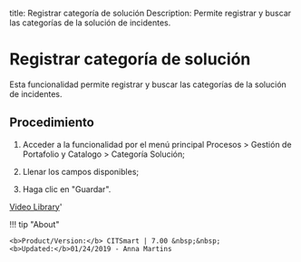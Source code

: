 title: Registrar categoría de solución
Description: Permite registrar y buscar las categorías de la solución de incidentes.
# Registrar categoría de solución

Esta funcionalidad permite registrar y buscar las categorías de la solución de
incidentes.

Procedimiento
------

1.  Acceder a la funcionalidad por el menú principal Procesos \> Gestión de
    Portafolio y Catalogo \> Categoría Solución;

2.  Llenar los campos disponibles;

3.  Haga clic en "Guardar".


<i class='fa fa-youtube-play  fa-2x' style='color:#97ce17;vertical-align: middle;'> </i> [Video Library](https://www.youtube.com/playlist?list=PLB5qK2uzf2ROUXdrTeH-_n6tXmG4oPtoz)'

!!! tip "About"

    <b>Product/Version:</b> CITSmart | 7.00 &nbsp;&nbsp;
    <b>Updated:</b>01/24/2019 - Anna Martins
